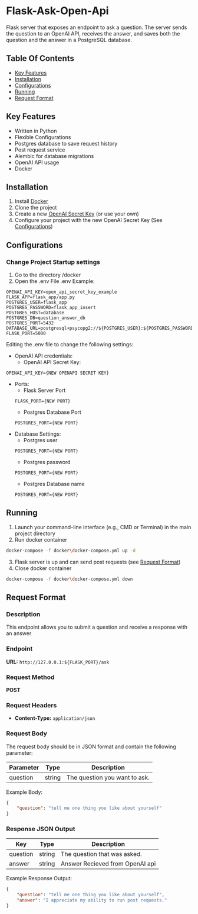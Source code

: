 # Flask-Ask-Open-Api
Flask server that exposes an endpoint to ask a question. The server sends the question to an OpenAI API, receives the answer, and saves both the question and the answer in a PostgreSQL database.

## Table Of Contents
- [Key Features](#key-features)
- [Installation](#installation)
- [Configurations](#configurations)
- [Running](#running)
- [Request Format](#request-format)

## Key Features
- Written in Python
- Flexible Configurations
- Postgres database to save request history
- Post request service
- Alembic for database migrations
- OpenAI API usage
- Docker
## Installation
1. Install [Docker](https://docs.docker.com/engine/install/)
2. Clone the project
3. Create a new [OpenAI Secret Key](https://platform.openai.com/api-keys) (or use your own)
4. Configure your project with the new OpenAI Secret Key (See [Configurations](#configurations))
## Configurations
### Change Project Startup settings
1. Go to the directory /docker
2. Open the .env File
.env Example:
```plaintext
OPENAI_API_KEY=open_api_secret_key_example
FLASK_APP=flask_app/app.py
POSTGRES_USER=flask_app
POSTGRES_PASSWORD=flask_app_insert
POSTGRES_HOST=database
POSTGRES_DB=question_answer_db
POSTGRES_PORT=5432
DATABASE_URL=postgresql+psycopg2://${POSTGRES_USER}:${POSTGRES_PASSWORD}@${POSTGRES_HOST}:${POSTGRES_PORT}/${POSTGRES_DB}
FLASK_PORT=5000
```
Editing the .env file to change the following settings:
- OpenAI API credentials:
    - OpenAI API Secret Key: 
```plaintext
OPENAI_API_KEY={NEW OPENAPI SECRET KEY}
```
- Ports:
    - Flask Server Port
    ```plaintext
    FLASK_PORT={NEW PORT}
    ```
    - Postgres Database Port
    ```plaintext
    POSTGRES_PORT={NEW PORT}
    ```
- Database Settings:
    - Postgres user
    ```plaintext
    POSTGRES_PORT={NEW PORT}
    ```
    - Postgres password
    ```plaintext
    POSTGRES_PORT={NEW PORT}
    ```
    - Postgres Database name
    ```plaintext
    POSTGRES_PORT={NEW PORT}
    ```
## Running
1. Launch your command-line interface (e.g., CMD or Terminal) in the main project directory
2. Run docker container
```bash
docker-compose -f docker\docker-compose.yml up -d
```
3. Flask server is up and can send post requests (see [Request Format](#request-format))
4. Close docker container
```bash
docker-compose -f docker\docker-compose.yml down
```
## Request Format

### Description
This endpoint allows you to submit a question and receive a response with an answer

### Endpoint
**URL:** `http://127.0.0.1:${FLASK_PORT}/ask`  

### Request Method
**POST**

### Request Headers
- **Content-Type:** `application/json`

### Request Body
The request body should be in JSON format and contain the following parameter:

| Parameter | Type   | Description                          |
|-----------|--------|--------------------------------------|
| question  | string | The question you want to ask.       |

Example Body:
```json
{
    "question": "tell me one thing you like about yourself"
}
```
### Response JSON Output
| Key | Type   | Description                          |
|-----------|--------|--------------------------------------|
| question  | string | The question that was asked.       |
| answer  | string | Answer Recieved from OpenAI api       |

Example Response Output:
```json
{
    "question": "tell me one thing you like about yourself",
    "answer": "I appreciate my ability to run post requests."
}
```